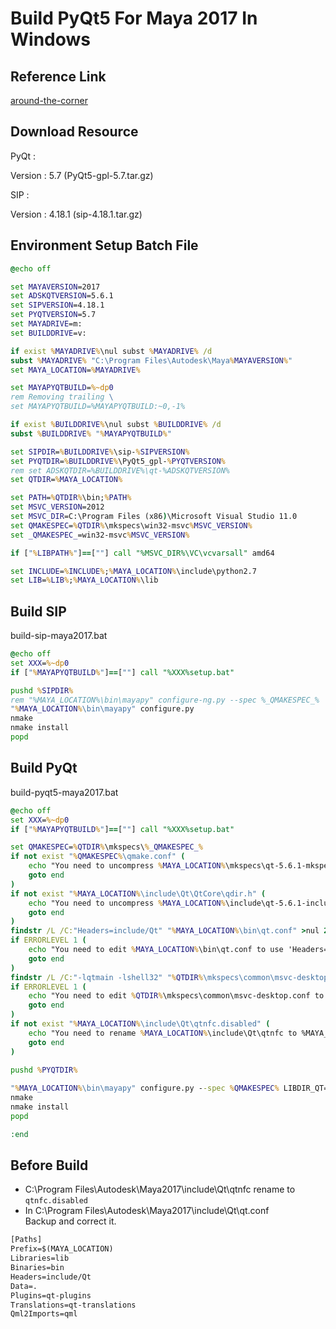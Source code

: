 # Build PyQt5 For Maya 2017 In Windows

## Reference Link

[around-the-corner](http://around-the-corner.typepad.com/adn/2017/06/how-to-build-pyqt5-for-autodesk-maya-2017-64bit.html)

## Download Resource

PyQt :</br>
[](http://www.riverbankcomputing.com/software/pyqt/download)

Version : 5.7 (PyQt5-gpl-5.7.tar.gz)

SIP :</br>
[](http://www.riverbankcomputing.com/software/sip/download)

Version : 4.18.1 (sip-4.18.1.tar.gz)

## Environment Setup Batch File

```bat
@echo off

set MAYAVERSION=2017
set ADSKQTVERSION=5.6.1
set SIPVERSION=4.18.1
set PYQTVERSION=5.7
set MAYADRIVE=m:
set BUILDDRIVE=v:

if exist %MAYADRIVE%\nul subst %MAYADRIVE% /d
subst %MAYADRIVE% "C:\Program Files\Autodesk\Maya%MAYAVERSION%"
set MAYA_LOCATION=%MAYADRIVE%

set MAYAPYQTBUILD=%~dp0
rem Removing trailing \
set MAYAPYQTBUILD=%MAYAPYQTBUILD:~0,-1%

if exist %BUILDDRIVE%\nul subst %BUILDDRIVE% /d
subst %BUILDDRIVE% "%MAYAPYQTBUILD%"

set SIPDIR=%BUILDDRIVE%\sip-%SIPVERSION%
set PYQTDIR=%BUILDDRIVE%\PyQt5_gpl-%PYQTVERSION%
rem set ADSKQTDIR=%BUILDDRIVE%\qt-%ADSKQTVERSION%
set QTDIR=%MAYA_LOCATION%

set PATH=%QTDIR%\bin;%PATH%
set MSVC_VERSION=2012
set MSVC_DIR=C:\Program Files (x86)\Microsoft Visual Studio 11.0
set QMAKESPEC=%QTDIR%\mkspecs\win32-msvc%MSVC_VERSION%
set _QMAKESPEC_=win32-msvc%MSVC_VERSION%

if ["%LIBPATH%"]==[""] call "%MSVC_DIR%\VC\vcvarsall" amd64

set INCLUDE=%INCLUDE%;%MAYA_LOCATION%\include\python2.7
set LIB=%LIB%;%MAYA_LOCATION%\lib
```

## Build SIP

build-sip-maya2017.bat

```bat
@echo off
set XXX=%~dp0
if ["%MAYAPYQTBUILD%"]==[""] call "%XXX%setup.bat"

pushd %SIPDIR%
rem "%MAYA_LOCATION%\bin\mayapy" configure-ng.py --spec %_QMAKESPEC_%
"%MAYA_LOCATION%\bin\mayapy" configure.py
nmake
nmake install
popd
```

## Build PyQt

build-pyqt5-maya2017.bat

```bat
@echo off
set XXX=%~dp0
if ["%MAYAPYQTBUILD%"]==[""] call "%XXX%setup.bat"

set QMAKESPEC=%QTDIR%\mkspecs\%_QMAKESPEC_%
if not exist "%QMAKESPEC%\qmake.conf" (
    echo "You need to uncompress %MAYA_LOCATION%\mkspecs\qt-5.6.1-mkspecs.tar.gz !"
    goto end
)
if not exist "%MAYA_LOCATION%\include\Qt\QtCore\qdir.h" (
    echo "You need to uncompress %MAYA_LOCATION%\include\qt-5.6.1-include.tar.gz in %MAYA_LOCATION%\include\Qt !"
    goto end
)
findstr /L /C:"Headers=include/Qt" "%MAYA_LOCATION%\bin\qt.conf" >nul 2>&1
if ERRORLEVEL 1 (
    echo "You need to edit %MAYA_LOCATION%\bin\qt.conf to use 'Headers=include/Qt'"
    goto end
)
findstr /L /C:"-lqtmain -lshell32" "%QTDIR%\mkspecs\common\msvc-desktop.conf" >nul 2>&1
if ERRORLEVEL 1 (
    echo "You need to edit %QTDIR%\mkspecs\common\msvc-desktop.conf to use 'QMAKE_LIBS_QT_ENTRY     = -lqtmain -lshell32'"
    goto end
)
if not exist "%MAYA_LOCATION%\include\Qt\qtnfc.disabled" (
    echo "You need to rename %MAYA_LOCATION%\include\Qt\qtnfc to %MAYA_LOCATION\include\Qt\qtnfc.disabled"
    goto end
)
    
pushd %PYQTDIR%

"%MAYA_LOCATION%\bin\mayapy" configure.py --spec %QMAKESPEC% LIBDIR_QT="%QTDIR%\lib" INCDIR_QT="%QTDIR%\include\Qt" MOC="%QTDIR%\bin\moc.exe" --sip="%QTDIR%\Python\sip.exe" --sip-incdir="%QTDIR%\Python\include" -w --no-designer-plugin
nmake
nmake install
popd

:end
```

## Before Build

+ C:\Program Files\Autodesk\Maya2017\include\Qt\qtnfc rename to `qtnfc.disabled`
+ In C:\Program Files\Autodesk\Maya2017\include\Qt\qt.conf</br>
  Backup and correct it.

```txt
[Paths]
Prefix=$(MAYA_LOCATION)
Libraries=lib
Binaries=bin
Headers=include/Qt
Data=.
Plugins=qt-plugins
Translations=qt-translations
Qml2Imports=qml
```